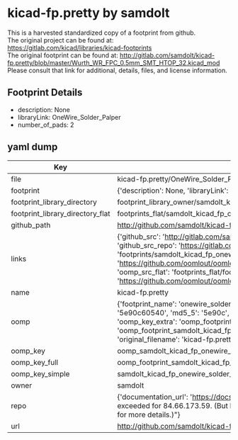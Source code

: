 # kicad-fp.pretty by samdolt  
This is a harvested standardized copy of a footprint from github.  
The original project can be found at:  
https://gitlab.com/kicad/libraries/kicad-footprints  
The original footprint can be found at:
http://gitlab.com/samdolt/kicad-fp.pretty/blob/master/Wurth_WR_FPC_0.5mm_SMT_HTOP_32.kicad_mod
Please consult that link for additional, details, files, and license information.  
## Footprint Details
* description: None  
* libraryLink: OneWire_Solder_Palper  
* number_of_pads: 2  
## yaml dump  
| Key | Value |  
| --- | --- |  
| file | kicad-fp.pretty/OneWire_Solder_Palper.kicad_mod |  
| footprint | {'description': None, 'libraryLink': 'OneWire_Solder_Palper', 'number_of_pads': 2} |  
| footprint_library_directory | footprint_library_owner/samdolt_kicad-fp.pretty |  
| footprint_library_directory_flat | footprints_flat/samdolt_kicad_fp_onewire_solder_palper/working |  
| github_path | http://github.com/samdolt/kicad-fp.pretty/blob/master/OneWire_Solder_Palper.kicad_mod |  
| links | {'github_src': 'http://gitlab.com/samdolt/kicad-fp.pretty/blob/master/Wurth_WR_FPC_0.5mm_SMT_HTOP_32.kicad_mod', 'github_src_repo': 'https://gitlab.com/kicad/libraries/kicad-footprints', 'oomp_bot': 'footprints/samdolt_kicad_fp_onewire_solder_palper/working', 'oomp_bot_github': 'https://github.com/oomlout/oomlout_oomp_footprint_bot/tree/main/footprints/samdolt_kicad_fp_onewire_solder_palper/working', 'oomp_src_flat': 'footprints_flat/footprints_flat/samdolt_kicad_fp_onewire_solder_palper/working', 'oomp_src_flat_github': 'https://github.com/oomlout/oomlout_oomp_footprint_src/tree/main/footprints_flat/samdolt_kicad_fp_onewire_solder_palper/working'} |  
| name | kicad-fp.pretty |  
| oomp | {'footprint_name': 'onewire_solder_palper', 'library_name': 'kicad_fp', 'md5': '5e90c605409e70a2b073cd693d8df53e', 'md5_10': '5e90c60540', 'md5_5': '5e90c', 'md5_6': '5e90c6', 'oomp_key': 'oomp_samdolt_kicad_fp_onewire_solder_palper', 'oomp_key_extra': 'oomp_footprint_samdolt_kicad_fp_onewire_solder_palper', 'oomp_key_full': 'oomp_footprint_samdolt_kicad_fp_onewire_solder_palper_5e90c6', 'oomp_key_simple': 'samdolt_kicad_fp_onewire_solder_palper', 'original_filename': 'kicad-fp.pretty/OneWire_Solder_Palper.kicad_mod', 'owner_name': 'samdolt'} |  
| oomp_key | oomp_samdolt_kicad_fp_onewire_solder_palper |  
| oomp_key_full | oomp_footprint_samdolt_kicad_fp_onewire_solder_palper |  
| oomp_key_simple | samdolt_kicad_fp_onewire_solder_palper |  
| owner | samdolt |  
| repo | {'documentation_url': 'https://docs.github.com/rest/overview/resources-in-the-rest-api#rate-limiting', 'message': "API rate limit exceeded for 84.66.173.59. (But here's the good news: Authenticated requests get a higher rate limit. Check out the documentation for more details.)"} |  
| url | http://github.com/samdolt/kicad-fp.pretty |  

